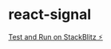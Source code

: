 # react-signal

[Test and Run on StackBlitz ⚡️]([https://stackblitz.com/edit/react-signal?file=src%2FApp.js])

